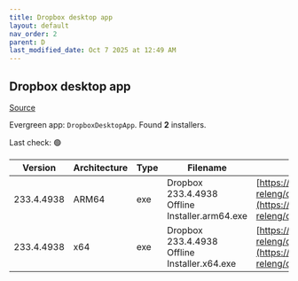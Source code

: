 ```yaml
---
title: Dropbox desktop app
layout: default
nav_order: 2
parent: D
last_modified_date: Oct 7 2025 at 12:49 AM
---
```


## Dropbox desktop app

[Source](https://www.dropbox.com/desktop)

Evergreen app: `DropboxDesktopApp`. Found **2** installers.

Last check: 🟢

| Version    | Architecture | Type | Filename                                       | URI                                                                                                                                                                                                            |
| ---------- | ------------ | ---- | ---------------------------------------------- | -------------------------------------------------------------------------------------------------------------------------------------------------------------------------------------------------------------- |
| 233.4.4938 | ARM64        | exe  | Dropbox 233.4.4938 Offline Installer.arm64.exe | [https://edge.dropboxstatic.com/dbx-releng/client/Dropbox%20233.4.4938%20Offline%20Installer.arm64.exe](https://edge.dropboxstatic.com/dbx-releng/client/Dropbox%20233.4.4938%20Offline%20Installer.arm64.exe) |
| 233.4.4938 | x64          | exe  | Dropbox 233.4.4938 Offline Installer.x64.exe   | [https://edge.dropboxstatic.com/dbx-releng/client/Dropbox%20233.4.4938%20Offline%20Installer.x64.exe](https://edge.dropboxstatic.com/dbx-releng/client/Dropbox%20233.4.4938%20Offline%20Installer.x64.exe)     |

